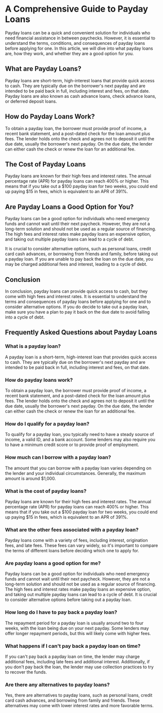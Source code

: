 # A Comprehensive Guide to Payday Loans

Payday loans can be a quick and convenient solution for individuals who need financial assistance in between paychecks. However, it is essential to understand the terms, conditions, and consequences of payday loans before applying for one. In this article, we will dive into what payday loans are, how they work, and whether they are a good option for you.

## What are Payday Loans?

Payday loans are short-term, high-interest loans that provide quick access to cash. They are typically due on the borrower's next payday and are intended to be paid back in full, including interest and fees, on that date. Payday loans are also known as cash advance loans, check advance loans, or deferred deposit loans.

## How do Payday Loans Work?

To obtain a payday loan, the borrower must provide proof of income, a recent bank statement, and a post-dated check for the loan amount plus fees. The lender holds onto the check and agrees not to deposit it until the due date, usually the borrower's next payday. On the due date, the lender can either cash the check or renew the loan for an additional fee.

## The Cost of Payday Loans

Payday loans are known for their high fees and interest rates. The annual percentage rate (APR) for payday loans can reach 400% or higher. This means that if you take out a $100 payday loan for two weeks, you could end up paying $15 in fees, which is equivalent to an APR of 391%.

## Are Payday Loans a Good Option for You?

Payday loans can be a good option for individuals who need emergency funds and cannot wait until their next paycheck. However, they are not a long-term solution and should not be used as a regular source of financing. The high fees and interest rates make payday loans an expensive option, and taking out multiple payday loans can lead to a cycle of debt.

It is crucial to consider alternative options, such as personal loans, credit card cash advances, or borrowing from friends and family, before taking out a payday loan. If you are unable to pay back the loan on the due date, you may be charged additional fees and interest, leading to a cycle of debt.

## Conclusion

In conclusion, payday loans can provide quick access to cash, but they come with high fees and interest rates. It is essential to understand the terms and consequences of payday loans before applying for one and to consider alternative options. If you do decide to take out a payday loan, make sure you have a plan to pay it back on the due date to avoid falling into a cycle of debt.

## Frequently Asked Questions about Payday Loans

### What is a payday loan?

A payday loan is a short-term, high-interest loan that provides quick access to cash. They are typically due on the borrower's next payday and are intended to be paid back in full, including interest and fees, on that date.

### How do payday loans work?

To obtain a payday loan, the borrower must provide proof of income, a recent bank statement, and a post-dated check for the loan amount plus fees. The lender holds onto the check and agrees not to deposit it until the due date, usually the borrower's next payday. On the due date, the lender can either cash the check or renew the loan for an additional fee.

### How do I qualify for a payday loan?

To qualify for a payday loan, you typically need to have a steady source of income, a valid ID, and a bank account. Some lenders may also require you to have a minimum credit score or to provide proof of employment.

### How much can I borrow with a payday loan?

The amount that you can borrow with a payday loan varies depending on the lender and your individual circumstances. Generally, the maximum amount is around $1,000.

### What is the cost of payday loans?

Payday loans are known for their high fees and interest rates. The annual percentage rate (APR) for payday loans can reach 400% or higher. This means that if you take out a $100 payday loan for two weeks, you could end up paying $15 in fees, which is equivalent to an APR of 391%.

### What are the other fees associated with a payday loan?

Payday loans come with a variety of fees, including interest, origination fees, and late fees. These fees can vary widely, so it's important to compare the terms of different loans before deciding which one to apply for.

### Are payday loans a good option for me?

Payday loans can be a good option for individuals who need emergency funds and cannot wait until their next paycheck. However, they are not a long-term solution and should not be used as a regular source of financing. The high fees and interest rates make payday loans an expensive option, and taking out multiple payday loans can lead to a cycle of debt. It is crucial to consider alternative options before taking out a payday loan.

### How long do I have to pay back a payday loan?

The repayment period for a payday loan is usually around two to four weeks, with the loan being due on your next payday. Some lenders may offer longer repayment periods, but this will likely come with higher fees.

### What happens if I can't pay back a payday loan on time?

If you can't pay back a payday loan on time, the lender may charge additional fees, including late fees and additional interest. Additionally, if you don't pay back the loan, the lender may use collection practices to try to recover the funds.

### Are there any alternatives to payday loans?

Yes, there are alternatives to payday loans, such as personal loans, credit card cash advances, and borrowing from family and friends. These alternatives may come with lower interest rates and more favorable terms.






















